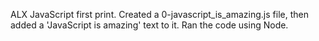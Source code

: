 ALX JavaScript first print.
Created a 0-javascript_is_amazing.js file, then added a 'JavaScript is amazing' text to it.
Ran the code using Node.